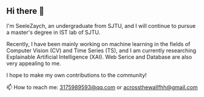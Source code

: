 ## Hi there 👋 

<!--
** [![Typing SVG](https://readme-typing-svg.demolab.com/?I'm+SeeleZaych%2C+an+undergraduate+from+SJTU.)](https://git.io/typing-svg)
-->

I'm SeeleZaych, an undergraduate from SJTU, and I will continue to pursue a master's degree in IST lab of SJTU.


Recently, I have been mainly working on machine learning in the fields of Computer Vision (CV) and Time Series (TS), and I am currently researching Explainable Artificial Intelligence (XAI). Web Serice and Database are also very appealing to me.


I hope to make my own contributions to the community!


📫 How to reach me: 3175989593@qq.com or acrossthewallfhh@gmail.com


<!--
**SeeleZaych/SeeleZaych** is a ✨ _special_ ✨ repository because its `README.md` (this file) appears on your GitHub profile.

Here are some ideas to get you started:

- 🔭 I’m currently working on ...
- 🌱 I’m currently learning ...
- 👯 I’m looking to collaborate on ...
- 🤔 I’m looking for help with ...
- 💬 Ask me about ...
- 📫 How to reach me: ...
- 😄 Pronouns: ...
- ⚡ Fun fact: ...
-->
